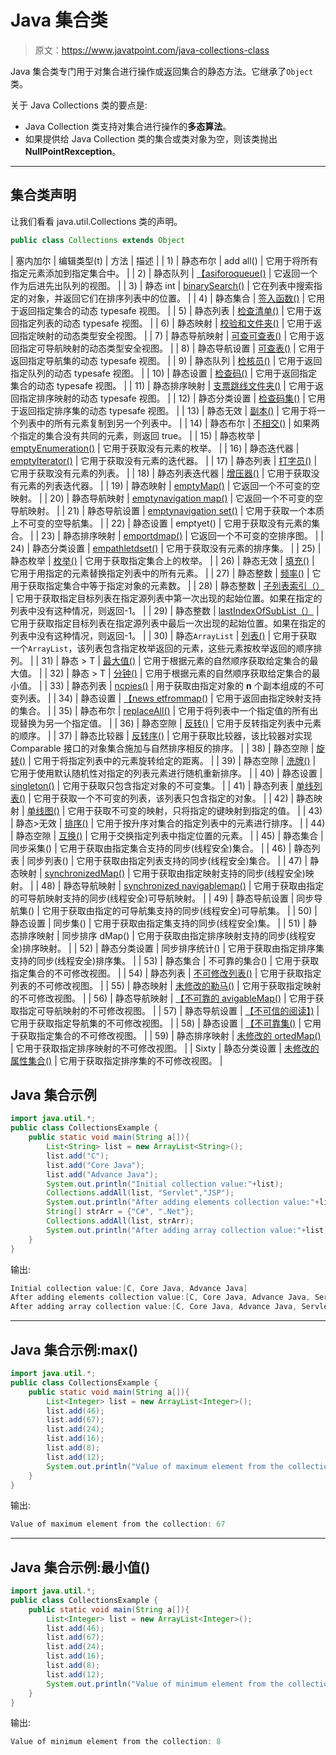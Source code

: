 # Java 集合类

> 原文：<https://www.javatpoint.com/java-collections-class>

Java 集合类专门用于对集合进行操作或返回集合的静态方法。它继承了`Object`类。

关于 Java Collections 类的要点是:

*   Java Collection 类支持对集合进行操作的**多态算法**。
*   如果提供给 Java Collection 类的集合或类对象为空，则该类抛出**NullPointRexception**。

* * *

## 集合类声明

让我们看看 java.util.Collections 类的声明。

```java
public class Collections extends Object

```

| 塞内加尔 | 编辑类型(t) | 方法 | 描述 |
| 1) | 静态<t>布尔</t> | add all() | 它用于将所有指定元素添加到指定集合中。 |
| 2) | 静态<t>队列</t> | [【asiforoqueue()](java-collections-aslifoqueue-method) | 它返回一个作为后进先出队列的视图。 |
| 3) | 静态 <t>int</t> | [binarySearch()](java-collections-binarysearch-method) | 它在列表中搜索指定的对象，并返回它们在排序列表中的位置。 |
| 4) | 静态<e>集合</e> | [签入函数()](java-collections-checkedcollection-method) | 它用于返回指定集合的动态 typesafe 视图。 |
| 5) | 静态<e>列表</e> | [检查清单()](java-collections-checkedlist-method) | 它用于返回指定列表的动态 typesafe 视图。 |
| 6) | 静态<k>映射</k> | [校验和文件夹()](java-collections-checkedmap-method) | 它用于返回指定映射的动态类型安全视图。 |
| 7) | 静态<k>导航映射</k> | [可查可查表()](java-collections-checkednavigablemap-method) | 它用于返回指定可导航映射的动态类型安全视图。 |
| 8) | 静态<e>导航设置</e> | [可查表()](java-collections-checkednavigableset-method) | 它用于返回指定导航集的动态 typesafe 视图。 |
| 9) | 静态<e>队列</e> | [检核员()](java-collections-checkedqueue-method) | 它用于返回指定队列的动态 typesafe 视图。 |
| 10) | 静态<e>设置</e> | [检查码()](java-collections-checkedset-method) | 它用于返回指定集合的动态 typesafe 视图。 |
| 11) | 静态<k>排序映射</k> | [支票跳线文件夹()](java-collections-checkedsortedmap-method) | 它用于返回指定排序映射的动态 typesafe 视图。 |
| 12) | 静态<e>分类设置</e> | [检查码集()](java-collections-checkedsortedset-method) | 它用于返回指定排序集的动态 typesafe 视图。 |
| 13) | 静态<t>无效</t> | [副本()](java-collections-copy-method) | 它用于将一个列表中的所有元素复制到另一个列表中。 |
| 14) | 静态布尔 | [不相交()](java-collections-disjoint-method) | 如果两个指定的集合没有共同的元素，则返回 true。 |
| 15) | 静态<t>枚举</t> | [emptyEnumeration()](java-collections-emptyenumeration-method) | 它用于获取没有元素的枚举。 |
| 16) | 静态<t>迭代器</t> | [emptyIterator()](java-collections-emptyiterator-method) | 它用于获取没有元素的迭代器。 |
| 17) | 静态<t>列表</t> | [打字员()](java-collections-emptylist-method) | 它用于获取没有元素的列表。 |
| 18) | 静态<t>列表迭代器</t> | [增压器()](java-collections-emptylistiterator-method) | 它用于获取没有元素的列表迭代器。 |
| 19) | 静态<k>映射</k> | [emptyMap()](java-collections-emptymap-method) | 它返回一个不可变的空映射。 |
| 20) | 静态<k>导航映射</k> | [emptynavigation map()](java-collections-emptynavigablemap-method) | 它返回一个不可变的空导航映射。 |
| 21) | 静态<e>导航设置</e> | [emptynavigation set()](java-collections-emptynavigableset-method) | 它用于获取一个本质上不可变的空导航集。 |
| 22) | 静态<t>设置</t> | emptyet() | 它用于获取没有元素的集合。 |
| 23) | 静态<k>排序映射</k> | [emportdmap()](java-collections-emptysortedmap-method) | 它返回一个不可变的空排序图。 |
| 24) | 静态<e>分类设置</e> | [empathletdset()](java-collections-emptysortedset-method) | 它用于获取没有元素的排序集。 |
| 25) | 静态<t>枚举</t> | [枚举()](java-collections-enumeration-method) | 它用于获取指定集合上的枚举。 |
| 26) | 静态<t>无效</t> | [填充()](java-collections-fill-method) | 它用于用指定的元素替换指定列表中的所有元素。 |
| 27) | 静态整数 | [频率()](java-collections-frequency-method) | 它用于获取指定集合中等于指定对象的元素数。 |
| 28) | 静态整数 | [子列表索引（）](java-collections-indexofsublist-method) | 它用于获取指定目标列表在指定源列表中第一次出现的起始位置。如果在指定的列表中没有这种情况，则返回-1。 |
| 29) | 静态整数 | [lastIndexOfSubList（）](java-collections-lastindexofsublist-method) | 它用于获取指定目标列表在指定源列表中最后一次出现的起始位置。如果在指定的列表中没有这种情况，则返回-1。 |
| 30) | 静态<t>`ArrayList`</t> | [列表()](java-collections-list-method) | 它用于获取一个`ArrayList`，该列表包含指定枚举返回的元素，这些元素按枚举返回的顺序排列。 |
| 31) | 静态 <t extends="" object="" comparable="" super="" t="">> T</t> | [最大值()](java-collections-max-method) | 它用于根据元素的自然顺序获取给定集合的最大值。 |
| 32) | 静态 <t extends="" object="" comparable="" super="" t="">> T</t> | [分钟()](java-collections-min-method) | 它用于根据元素的自然顺序获取给定集合的最小值。 |
| 33) | 静态<t>列表</t> | [ncpies()](java-collections-ncopies-method) | 用于获取由指定对象的 **n** 个副本组成的不可变列表。 |
| 34) | 静态<e>设置</e> | [【news etfrommap()](java-collections-newsetfrommap-method) | 它用于返回由指定映射支持的集合。 |
| 35) | 静态<t>布尔</t> | [replaceAll()](java-collections-replaceall-method) | 它用于将列表中一个指定值的所有出现替换为另一个指定值。 |
| 36) | 静态空隙 | [反转()](java-collections-reverse-method) | 它用于反转指定列表中元素的顺序。 |
| 37) | 静态<t>比较器</t> | [反转序()](java-collections-reverseorder-method) | 它用于获取比较器，该比较器对实现 Comparable 接口的对象集合施加与自然排序相反的排序。 |
| 38) | 静态空隙 | [旋转()](java-collections-rotate-method) | 它用于将指定列表中的元素旋转给定的距离。 |
| 39) | 静态空隙 | [洗牌()](java-collections-shuffle-method) | 它用于使用默认随机性对指定的列表元素进行随机重新排序。 |
| 40) | 静态<t>设置</t> | [singleton()](java-collections-singleton-method) | 它用于获取只包含指定对象的不可变集。 |
| 41) | 静态<t>列表</t> | [单线列表()](java-collections-singletonlist-method) | 它用于获取一个不可变的列表，该列表只包含指定的对象。 |
| 42) | 静态<k>映射</k> | [单线图()](java-collections-singletonmap-method) | 它用于获取不可变的映射，只将指定的键映射到指定的值。 |
| 43) | 静态<t extends="" comparable="" super="" t="">>无效</t> | [排序()](java-collections-sort-method) | 它用于按升序对集合的指定列表中的元素进行排序。 |
| 44) | 静态空隙 | [互换()](java-collections-swap-method) | 它用于交换指定列表中指定位置的元素。 |
| 45) | 静态<t>集合</t> | 同步采集() | 它用于获取由指定集合支持的同步(线程安全)集合。 |
| 46) | 静态<t>列表</t> | 同步列表() | 它用于获取由指定列表支持的同步(线程安全)集合。 |
| 47) | 静态<k>映射</k> | [synchronizedMap()](java-collections-synchronizedmap-method) | 它用于获取由指定映射支持的同步(线程安全)映射。 |
| 48) | 静态<k>导航映射</k> | [synchronized navigablemap()](java-collections-synchronizednavigablemap-method) | 它用于获取由指定的可导航映射支持的同步(线程安全)可导航映射。 |
| 49) | 静态<t>导航设置</t> | 同步导航集() | 它用于获取由指定的可导航集支持的同步(线程安全)可导航集。 |
| 50) | 静态<t>设置</t> | 同步集() | 它用于获取由指定集支持的同步(线程安全)集。 |
| 51) | 静态<k>排序映射</k> | 同步排序 dMap() | 它用于获取由指定排序映射支持的同步(线程安全)排序映射。 |
| 52) | 静态<t>分类设置</t> | 同步排序统计() | 它用于获取由指定排序集支持的同步(线程安全)排序集。 |
| 53) | 静态<t>集合</t> | 不可靠的集合() | 它用于获取指定集合的不可修改视图。 |
| 54) | 静态<t>列表</t> | [不可修改列表()](java-collections-unmodifiablelist-method) | 它用于获取指定列表的不可修改视图。 |
| 55) | 静态<k>映射</k> | [未修改的勒马()](java-collections-unmodifiablemap-method) | 它用于获取指定映射的不可修改视图。 |
| 56) | 静态<k>导航映射</k> | [【不可靠的 avigableMap()](java-collections-unmodifiablenavigablemap-method) | 它用于获取指定可导航映射的不可修改视图。 |
| 57) | 静态<t>导航设置</t> | [【不可信的阅读】)](java-collections-unmodifiablenavigableset-method) | 它用于获取指定导航集的不可修改视图。 |
| 58) | 静态<t>设置</t> | [【不可靠集()](java-collections-unmodifiableset-method) | 它用于获取指定集合的不可修改视图。 |
| 59) | 静态<k>排序映射</k> | [未修改的 ortedMap()](java-collections-unmodifiablesortedmap-method) | 它用于获取指定排序映射的不可修改视图。 |
| Sixty | 静态<t>分类设置</t> | [未修改的属性集合()](java-collections-unmodifiablesortedset-method) | 它用于获取指定排序集的不可修改视图。 |

## Java 集合示例

```java
import java.util.*;
public class CollectionsExample {
    public static void main(String a[]){    
        List<String> list = new ArrayList<String>();
        list.add("C");
        list.add("Core Java");
        list.add("Advance Java");
        System.out.println("Initial collection value:"+list);
        Collections.addAll(list, "Servlet","JSP");
        System.out.println("After adding elements collection value:"+list);
        String[] strArr = {"C#", ".Net"};
        Collections.addAll(list, strArr);
        System.out.println("After adding array collection value:"+list);
    }
}

```

输出:

```java
Initial collection value:[C, Core Java, Advance Java]
After adding elements collection value:[C, Core Java, Advance Java, Servlet, JSP]
After adding array collection value:[C, Core Java, Advance Java, Servlet, JSP, C#, .Net]

```

* * *

## Java 集合示例:max()

```java
import java.util.*;
public class CollectionsExample {
    public static void main(String a[]){       
        List<Integer> list = new ArrayList<Integer>();
        list.add(46);
        list.add(67);
        list.add(24);
        list.add(16);
        list.add(8);
        list.add(12);
        System.out.println("Value of maximum element from the collection: "+Collections.max(list));
    }
}

```

输出:

```java
Value of maximum element from the collection: 67

```

* * *

## Java 集合示例:最小值()

```java
import java.util.*;
public class CollectionsExample {
    public static void main(String a[]){       
        List<Integer> list = new ArrayList<Integer>();
        list.add(46);
        list.add(67);
        list.add(24);
        list.add(16);
        list.add(8);
        list.add(12);
        System.out.println("Value of minimum element from the collection: "+Collections.min(list));
    }
}

```

输出:

```java
Value of minimum element from the collection: 8                                      

```